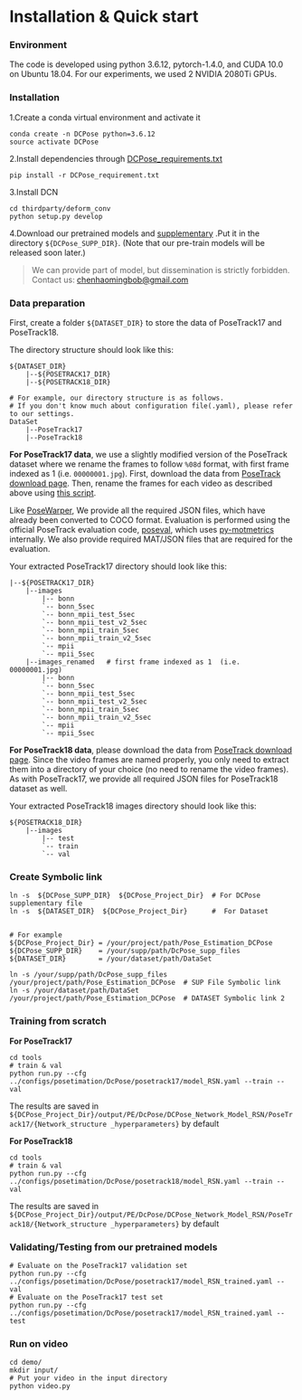 # Installation & Quick start

### Environment

The code is developed using python 3.6.12, pytorch-1.4.0, and CUDA 10.0 on Ubuntu 18.04. 
For our experiments, we used 2 NVIDIA 2080Ti GPUs.



### Installation

1.Create a conda virtual environment and activate it

```
conda create -n DCPose python=3.6.12
source activate DCPose
```



2.Install dependencies through [DCPose_requirements.txt](../DCPose_requirement.txt)

```
pip install -r DCPose_requirement.txt
```



3.Install DCN

```
cd thirdparty/deform_conv
python setup.py develop
```



4.Download our pretrained models and [supplementary](https://drive.google.com/drive/folders/1VPcwo9jVhnJpf5GVwR2-za1PFE6bCOXE?usp=sharing) .Put it in the directory `${DCPose_SUPP_DIR}`. (Note that our pre-train models will be released soon later.)
> We can provide part of model, but dissemination is strictly forbidden. Contact us: chenhaomingbob@gmail.com
### Data preparation

First, create a folder `${DATASET_DIR}`  to store the data of PoseTrack17 and PoseTrack18.

The directory structure should look like this:

```
${DATASET_DIR}
	|--${POSETRACK17_DIR}  
	|--${POSETRACK18_DIR}
	
# For example, our directory structure is as follows.
# If you don't know much about configuration file(.yaml), please refer to our settings.
DataSet
	|--PoseTrack17
	|--PoseTrack18
```

**For PoseTrack17 data**, we use a slightly modified version of the PoseTrack dataset where we rename the frames to follow `%08d` format, with first frame indexed as 1 (i.e. `00000001.jpg`). First, download the data from [PoseTrack download page](https://posetrack.net/users/download.php). Then, rename the frames for each video as described above using [this script](https://github.com/facebookresearch/DetectAndTrack/blob/master/tools/gen_posetrack_json.py).  

Like [PoseWarper](https://github.com/facebookresearch/PoseWarper), We provide all the required JSON files, which have already been converted to COCO format. Evaluation is performed using the official PoseTrack evaluation code, [poseval](https://github.com/leonid-pishchulin/poseval), which uses [py-motmetrics](https://github.com/cheind/py-motmetrics) internally. We also provide required MAT/JSON files that are required for the evaluation.

Your extracted PoseTrack17  directory should look like this:

```
|--${POSETRACK17_DIR}
	|--images
        |-- bonn
        `-- bonn_5sec
        `-- bonn_mpii_test_5sec
        `-- bonn_mpii_test_v2_5sec
        `-- bonn_mpii_train_5sec
        `-- bonn_mpii_train_v2_5sec
        `-- mpii
        `-- mpii_5sec
    |--images_renamed   # first frame indexed as 1  (i.e. 00000001.jpg)
     	|-- bonn
        `-- bonn_5sec
        `-- bonn_mpii_test_5sec
        `-- bonn_mpii_test_v2_5sec
        `-- bonn_mpii_train_5sec
        `-- bonn_mpii_train_v2_5sec
        `-- mpii
        `-- mpii_5sec
```

**For PoseTrack18 data**, please download the data from [PoseTrack download page](https://posetrack.net/users/download.php). Since the video frames are named properly, you only need to extract them into a directory of your choice (no need to rename the video frames). As with PoseTrack17, we provide all required JSON files for PoseTrack18 dataset as well.

Your extracted PoseTrack18 images directory should look like this:
```
${POSETRACK18_DIR}
    |--images
        |-- test
        `-- train
        `-- val
```

### Create Symbolic link

```
ln -s  ${DCPose_SUPP_DIR}  ${DCPose_Project_Dir}  # For DCPose supplementary file
ln -s  ${DATASET_DIR}  ${DCPose_Project_Dir}      #  For Dataset


# For example
${DCPose_Project_Dir} = /your/project/path/Pose_Estimation_DCPose
${DCPose_SUPP_DIR}    = /your/supp/path/DcPose_supp_files
${DATASET_DIR}        = /your/dataset/path/DataSet

ln -s /your/supp/path/DcPose_supp_files  /your/project/path/Pose_Estimation_DCPose  # SUP File Symbolic link 
ln -s /your/dataset/path/DataSet         /your/project/path/Pose_Estimation_DCPose  # DATASET Symbolic link 2
```

### Training from scratch

**For PoseTrack17**

```
cd tools
# train & val 
python run.py --cfg ../configs/posetimation/DcPose/posetrack17/model_RSN.yaml --train --val 
```

The results are saved in `${DCPose_Project_Dir}/output/PE/DcPose/DCPose_Network_Model_RSN/PoseTrack17/{Network_structure _hyperparameters}` by default

**For PoseTrack18**

```
cd tools
# train & val 
python run.py --cfg ../configs/posetimation/DcPose/posetrack18/model_RSN.yaml --train --val 
```

The results are saved in `${DCPose_Project_Dir}/output/PE/DcPose/DCPose_Network_Model_RSN/PoseTrack18/{Network_structure _hyperparameters}` by default



### Validating/Testing from our pretrained models

```
# Evaluate on the PoseTrack17 validation set
python run.py --cfg ../configs/posetimation/DcPose/posetrack17/model_RSN_trained.yaml --val  
# Evaluate on the PoseTrack17 test set
python run.py --cfg ../configs/posetimation/DcPose/posetrack17/model_RSN_trained.yaml --test
```



### Run on video

```
cd demo/                   
mkdir input/
# Put your video in the input directory
python video.py
```


